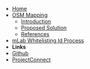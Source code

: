 <!-- docs/_sidebar.md -->

- [Home](./)
- [OSM Mapping](./OSM-Mapping/index)
  - [Introduction](./OSM-Mapping/introduction/index)
  - [Proposed Solution](./OSM-Mapping/proposed-solution/index)
  - [References](./OSM-Mapping/references/index)
- [mLab Whitelisting Id Process](./mLab/index)
- **Links**
- [Github](https://github.com/razortheory/project-connect-fe)
- [ProjectConnect](https://projectconnect.unicef.org/)
